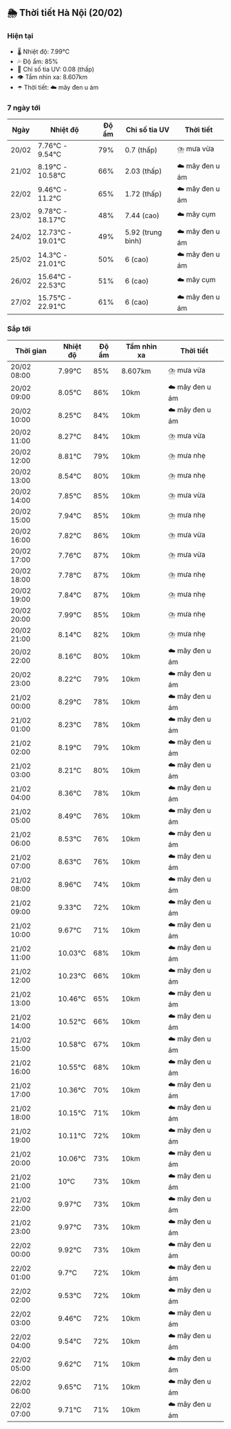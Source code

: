## 🌦️ Thời tiết Hà Nội (20/02)

### Hiện tại

- 🌡️ Nhiệt độ: 7.99℃
- 💦 Độ ẩm: 85%
- 🌟 Chỉ số tia UV: 0.08 (thấp)
- 👁️ Tầm nhìn xa: 8.607km
- ☂️ Thời tiết: ☁️ mây đen u ám

### 7 ngày tới

| Ngày | Nhiệt độ | Độ ẩm | Chỉ số tia UV | Thời tiết |
| --- | --- | --- | --- | --- |
| 20/02 | 7.76℃ - 9.54℃ | 79% | 0.7 (thấp) | ⛈️ mưa vừa |
| 21/02 | 8.19℃ - 10.58℃ | 66% | 2.03 (thấp) | ☁️ mây đen u ám |
| 22/02 | 9.46℃ - 11.2℃ | 65% | 1.72 (thấp) | ☁️ mây đen u ám |
| 23/02 | 9.78℃ - 18.17℃ | 48% | 7.44 (cao) | ☁️ mây cụm |
| 24/02 | 12.73℃ - 19.01℃ | 49% | 5.92 (trung bình) | ☁️ mây đen u ám |
| 25/02 | 14.3℃ - 21.01℃ | 50% | 6 (cao) | ☁️ mây đen u ám |
| 26/02 | 15.64℃ - 22.53℃ | 51% | 6 (cao) | ☁️ mây cụm |
| 27/02 | 15.75℃ - 22.91℃ | 61% | 6 (cao) | ☁️ mây đen u ám |

### Sắp tới

| Thời gian | Nhiệt độ | Độ ẩm | Tầm nhìn xa | Thời tiết |
| --- | --- | --- | --- | --- |
| 20/02 08:00 | 7.99℃ | 85% | 8.607km | ⛈️ mưa vừa |
| 20/02 09:00 | 8.05℃ | 86% | 10km | ☁️ mây đen u ám |
| 20/02 10:00 | 8.25℃ | 84% | 10km | ☁️ mây đen u ám |
| 20/02 11:00 | 8.27℃ | 84% | 10km | ⛈️ mưa vừa |
| 20/02 12:00 | 8.81℃ | 79% | 10km | ⛈️ mưa nhẹ |
| 20/02 13:00 | 8.54℃ | 80% | 10km | ⛈️ mưa nhẹ |
| 20/02 14:00 | 7.85℃ | 85% | 10km | ⛈️ mưa vừa |
| 20/02 15:00 | 7.94℃ | 85% | 10km | ⛈️ mưa nhẹ |
| 20/02 16:00 | 7.82℃ | 86% | 10km | ⛈️ mưa vừa |
| 20/02 17:00 | 7.76℃ | 87% | 10km | ⛈️ mưa vừa |
| 20/02 18:00 | 7.78℃ | 87% | 10km | ⛈️ mưa nhẹ |
| 20/02 19:00 | 7.84℃ | 87% | 10km | ⛈️ mưa nhẹ |
| 20/02 20:00 | 7.99℃ | 85% | 10km | ⛈️ mưa nhẹ |
| 20/02 21:00 | 8.14℃ | 82% | 10km | ⛈️ mưa nhẹ |
| 20/02 22:00 | 8.16℃ | 80% | 10km | ☁️ mây đen u ám |
| 20/02 23:00 | 8.22℃ | 79% | 10km | ☁️ mây đen u ám |
| 21/02 00:00 | 8.29℃ | 78% | 10km | ☁️ mây đen u ám |
| 21/02 01:00 | 8.23℃ | 78% | 10km | ☁️ mây đen u ám |
| 21/02 02:00 | 8.19℃ | 79% | 10km | ☁️ mây đen u ám |
| 21/02 03:00 | 8.21℃ | 80% | 10km | ☁️ mây đen u ám |
| 21/02 04:00 | 8.36℃ | 78% | 10km | ☁️ mây đen u ám |
| 21/02 05:00 | 8.49℃ | 76% | 10km | ☁️ mây đen u ám |
| 21/02 06:00 | 8.53℃ | 76% | 10km | ☁️ mây đen u ám |
| 21/02 07:00 | 8.63℃ | 76% | 10km | ☁️ mây đen u ám |
| 21/02 08:00 | 8.96℃ | 74% | 10km | ☁️ mây đen u ám |
| 21/02 09:00 | 9.33℃ | 72% | 10km | ☁️ mây đen u ám |
| 21/02 10:00 | 9.67℃ | 71% | 10km | ☁️ mây đen u ám |
| 21/02 11:00 | 10.03℃ | 68% | 10km | ☁️ mây đen u ám |
| 21/02 12:00 | 10.23℃ | 66% | 10km | ☁️ mây đen u ám |
| 21/02 13:00 | 10.46℃ | 65% | 10km | ☁️ mây đen u ám |
| 21/02 14:00 | 10.52℃ | 66% | 10km | ☁️ mây đen u ám |
| 21/02 15:00 | 10.58℃ | 67% | 10km | ☁️ mây đen u ám |
| 21/02 16:00 | 10.55℃ | 68% | 10km | ☁️ mây đen u ám |
| 21/02 17:00 | 10.36℃ | 70% | 10km | ☁️ mây đen u ám |
| 21/02 18:00 | 10.15℃ | 71% | 10km | ☁️ mây đen u ám |
| 21/02 19:00 | 10.11℃ | 72% | 10km | ☁️ mây đen u ám |
| 21/02 20:00 | 10.06℃ | 73% | 10km | ☁️ mây đen u ám |
| 21/02 21:00 | 10℃ | 73% | 10km | ☁️ mây đen u ám |
| 21/02 22:00 | 9.97℃ | 73% | 10km | ☁️ mây đen u ám |
| 21/02 23:00 | 9.97℃ | 73% | 10km | ☁️ mây đen u ám |
| 22/02 00:00 | 9.92℃ | 73% | 10km | ☁️ mây đen u ám |
| 22/02 01:00 | 9.7℃ | 72% | 10km | ☁️ mây đen u ám |
| 22/02 02:00 | 9.53℃ | 72% | 10km | ☁️ mây đen u ám |
| 22/02 03:00 | 9.46℃ | 72% | 10km | ☁️ mây đen u ám |
| 22/02 04:00 | 9.54℃ | 72% | 10km | ☁️ mây đen u ám |
| 22/02 05:00 | 9.62℃ | 71% | 10km | ☁️ mây đen u ám |
| 22/02 06:00 | 9.65℃ | 71% | 10km | ☁️ mây đen u ám |
| 22/02 07:00 | 9.71℃ | 71% | 10km | ☁️ mây đen u ám |
